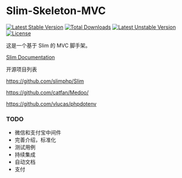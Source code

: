 # Slim-Skeleton-MVC

[![Latest Stable Version](https://poser.pugx.org/dolphin836/slim-skeleton-mvc/v/stable)](https://packagist.org/packages/dolphin836/slim-skeleton-mvc)
[![Total Downloads](https://poser.pugx.org/dolphin836/slim-skeleton-mvc/downloads)](https://packagist.org/packages/dolphin836/slim-skeleton-mvc)
[![Latest Unstable Version](https://poser.pugx.org/dolphin836/slim-skeleton-mvc/v/unstable)](https://packagist.org/packages/dolphin836/slim-skeleton-mvc)
[![License](https://poser.pugx.org/dolphin836/slim-skeleton-mvc/license)](https://packagist.org/packages/dolphin836/slim-skeleton-mvc)


这是一个基于 Slim 的 MVC 脚手架。

[Slim Documentation](https://www.slimframework.com/docs/start/installation.html)

开源项目列表

https://github.com/slimphp/Slim

https://github.com/catfan/Medoo/

https://github.com/vlucas/phpdotenv

### TODO

- 微信和支付宝中间件
- 完善介绍，标准化
- 测试用例
- 持续集成
- 自动文档
- 支付

